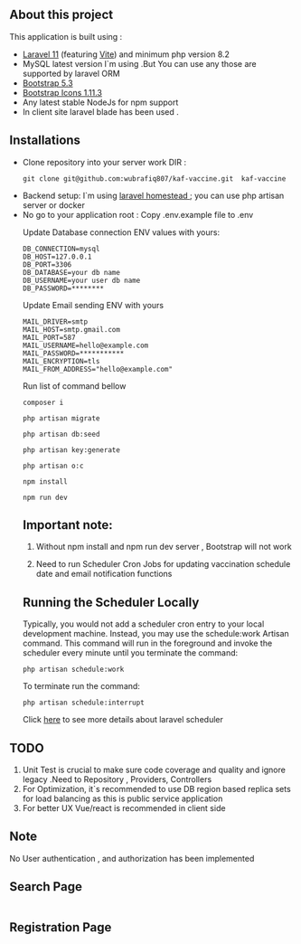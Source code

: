 ## About this project

This application is built using :

<ul>
    <li><a href="https://laravel.com/" target="_blank">Laravel 11</a> (featuring <a href="https://vitejs.dev/" target="_blank">Vite</a>) and minimum php version 8.2</li>
    <li>MySQL latest version I`m using .But You can use any those are supported by laravel ORM</li>
    <li><a href="https://getbootstrap.com/" target="_blank">Bootstrap 5.3</a></li>
    <li><a href="https://icons.getbootstrap.com/" target="_blank">Bootstrap Icons 1.11.3</a></li>
    <li>Any latest stable NodeJs for npm support </li>
    <li>In client site laravel blade has been used . </li>
</ul>

## Installations
<ul>
<li> Clone repository into your server work DIR :

```
git clone git@github.com:wubrafiq807/kaf-vaccine.git  kaf-vaccine
```
</li>
<li>
Backend setup: I`m using <a href="https://laravel.com/docs/11.x/homestead" target="_blank"> laravel homestead </a>; you can use php artisan server or docker 
</li>
<li>
 No go to your application root :
  Copy .env.example file to .env 

Update Database connection ENV values with yours: 

```
DB_CONNECTION=mysql
DB_HOST=127.0.0.1
DB_PORT=3306
DB_DATABASE=your db name
DB_USERNAME=your user db name
DB_PASSWORD=********

```
Update Email sending ENV with yours 

```
MAIL_DRIVER=smtp
MAIL_HOST=smtp.gmail.com
MAIL_PORT=587
MAIL_USERNAME=hello@example.com
MAIL_PASSWORD=***********
MAIL_ENCRYPTION=tls
MAIL_FROM_ADDRESS="hello@example.com"
```

Run list of command bellow
```
composer i

php artisan migrate

php artisan db:seed

php artisan key:generate

php artisan o:c

npm install

npm run dev
```
## Important note:

1. Without npm install and  npm run dev server , Bootstrap will not work 

2. Need to run Scheduler Cron Jobs for updating  vaccination schedule date and email notification functions

## Running the Scheduler Locally

Typically, you would not add a scheduler cron entry to your local development machine. Instead, you may use the schedule:work Artisan command. This command will run in the foreground and invoke the scheduler every minute until you terminate the command:

```php artisan schedule:work```

To terminate run the command: 

```php artisan schedule:interrupt```

Click <a href="https://laravel.com/docs/11.x/scheduling#running-the-scheduler-locally">here<a/> to see more details about laravel scheduler 
</li>

</ul>

## TODO

1. Unit Test is crucial to make sure code coverage and quality and ignore legacy .Need to Repository , Providers, Controllers 
2. For Optimization, it`s recommended to use DB region based replica sets for load balancing as this is public service application
3. For better UX Vue/react is recommended in client side 

## Note
No User authentication , and authorization has been implemented 

## Search Page

<img alt="" src ="public/doc/home_page.png"/>

## Registration Page

<img alt="" src="public/doc/reg_page.png">
